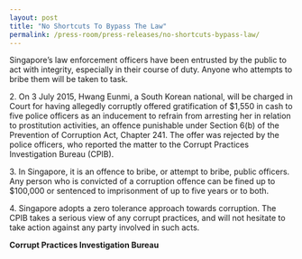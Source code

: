 ```yaml
---
layout: post
title: "No Shortcuts To Bypass The Law"
permalink: /press-room/press-releases/no-shortcuts-bypass-law/
---
```

Singapore’s law enforcement officers have been entrusted by the public to act with integrity, especially in their course of duty. Anyone who attempts to bribe them will be taken to task.

2\.        On 3 July 2015, Hwang Eunmi, a South Korean national, will be charged in Court for having allegedly corruptly offered gratification of $1,550 in cash to five police officers as an inducement to refrain from arresting her in relation to prostitution activities, an offence punishable under Section 6(b) of the Prevention of Corruption Act, Chapter 241. The offer was rejected by the police officers, who reported the matter to the Corrupt Practices Investigation Bureau (CPIB).

3\.        In Singapore, it is an offence to bribe, or attempt to bribe, public officers. Any person who is convicted of a corruption offence can be fined up to $100,000 or sentenced to imprisonment of up to five years or to both.

4\.        Singapore adopts a zero tolerance approach towards corruption. The CPIB takes a serious view of any corrupt practices, and will not hesitate to take action against any party involved in such acts.

**Corrupt Practices Investigation Bureau**
